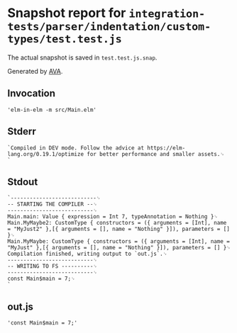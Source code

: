 # Snapshot report for `integration-tests/parser/indentation/custom-types/test.test.js`

The actual snapshot is saved in `test.test.js.snap`.

Generated by [AVA](https://avajs.dev).

## Invocation

    'elm-in-elm -m src/Main.elm'

## Stderr

    `Compiled in DEV mode. Follow the advice at https://elm-lang.org/0.19.1/optimize for better performance and smaller assets.␊
    `

## Stdout

    `---------------------------␊
    -- STARTING THE COMPILER --␊
    ---------------------------␊
    Main.main: Value { expression = Int 7, typeAnnotation = Nothing }␊
    Main.MyMaybe2: CustomType { constructors = ({ arguments = [Int], name = "MyJust2" },[{ arguments = [], name = "Nothing" }]), parameters = [] }␊
    Main.MyMaybe: CustomType { constructors = ({ arguments = [Int], name = "MyJust" },[{ arguments = [], name = "Nothing" }]), parameters = [] }␊
    Compilation finished, writing output to `out.js`.␊
    ---------------------------␊
    -- WRITING TO FS ----------␊
    ---------------------------␊
    const Main$main = 7;␊
    `

## out.js

    'const Main$main = 7;'
